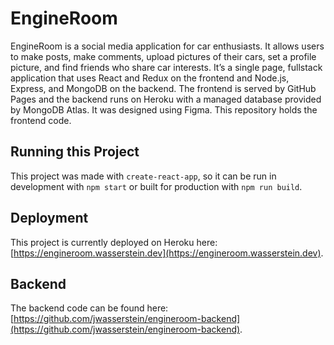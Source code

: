# EngineRoom
EngineRoom is a social media application for car enthusiasts.  It allows users to make posts, make comments, upload pictures of their cars, set a profile picture, and find friends who share car interests.  It’s a single page, fullstack application that uses React and Redux on the frontend and Node.js, Express, and MongoDB on the backend. The frontend is served by GitHub Pages and the backend runs on Heroku with a managed database provided by MongoDB Atlas. It was designed using Figma.  This repository holds the frontend code.

## Running this Project
This project was made with `create-react-app`, so it can be run in development with `npm start` or built for production with `npm run build`.

## Deployment
This project is currently deployed on Heroku here: [https://engineroom.wasserstein.dev](https://engineroom.wasserstein.dev).

## Backend
The backend code can be found here: [https://github.com/jwasserstein/engineroom-backend](https://github.com/jwasserstein/engineroom-backend).
